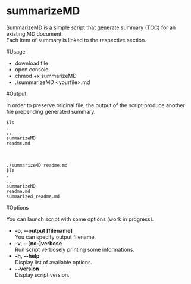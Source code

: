 # summarizeMD
SummarizeMD is a simple script that generate summary (TOC) for an existing MD document.  
Each item of summary is linked to the respective section.

#Usage
- download file
- open console
- chmod +x summarizeMD
- ./summarizeMD \<yourfile\>.md



#Output

In order to preserve original file, the output of the script produce another file prepending generated summary.

    $ls 
	.
	..
    summarizeMD
    readme.md 
    
<br>

	./summarizeMD readme.md
    $ls 
	.
	..
    summarizeMD
    readme.md
    summarized_readme.md
       
  
#Options

You can launch script with some options (work in progress).



- **-o, --output [filename]**  
You can specify output filename.  
- **-v, --[no-]verbose**  
Run script verbosely printing some informations.   
- **-h, --help**  
Display list of available options.   
- **--version**  
Display script version.  
